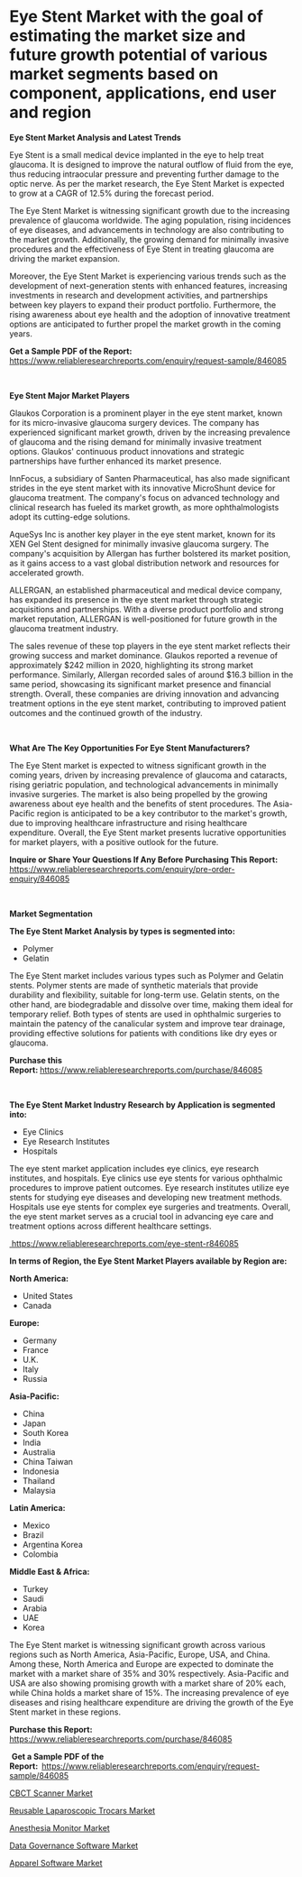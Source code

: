 <p><h1>Eye Stent Market with the goal of estimating the market size and future growth potential of various market segments based on component, applications, end user and region</h1></p><p><strong>Eye Stent Market Analysis and Latest Trends</strong></p>
<p><p>Eye Stent is a small medical device implanted in the eye to help treat glaucoma. It is designed to improve the natural outflow of fluid from the eye, thus reducing intraocular pressure and preventing further damage to the optic nerve. As per the market research, the Eye Stent Market is expected to grow at a CAGR of 12.5% during the forecast period.</p><p>The Eye Stent Market is witnessing significant growth due to the increasing prevalence of glaucoma worldwide. The aging population, rising incidences of eye diseases, and advancements in technology are also contributing to the market growth. Additionally, the growing demand for minimally invasive procedures and the effectiveness of Eye Stent in treating glaucoma are driving the market expansion.</p><p>Moreover, the Eye Stent Market is experiencing various trends such as the development of next-generation stents with enhanced features, increasing investments in research and development activities, and partnerships between key players to expand their product portfolio. Furthermore, the rising awareness about eye health and the adoption of innovative treatment options are anticipated to further propel the market growth in the coming years.</p></p>
<p><strong>Get a Sample PDF of the Report:&nbsp;</strong> <a href="https://www.reliableresearchreports.com/enquiry/request-sample/846085">https://www.reliableresearchreports.com/enquiry/request-sample/846085</a></p>
<p>&nbsp;</p>
<p><strong>Eye Stent Major Market Players</strong></p>
<p><p>Glaukos Corporation is a prominent player in the eye stent market, known for its micro-invasive glaucoma surgery devices. The company has experienced significant market growth, driven by the increasing prevalence of glaucoma and the rising demand for minimally invasive treatment options. Glaukos' continuous product innovations and strategic partnerships have further enhanced its market presence.</p><p>InnFocus, a subsidiary of Santen Pharmaceutical, has also made significant strides in the eye stent market with its innovative MicroShunt device for glaucoma treatment. The company's focus on advanced technology and clinical research has fueled its market growth, as more ophthalmologists adopt its cutting-edge solutions.</p><p>AqueSys Inc is another key player in the eye stent market, known for its XEN Gel Stent designed for minimally invasive glaucoma surgery. The company's acquisition by Allergan has further bolstered its market position, as it gains access to a vast global distribution network and resources for accelerated growth.</p><p>ALLERGAN, an established pharmaceutical and medical device company, has expanded its presence in the eye stent market through strategic acquisitions and partnerships. With a diverse product portfolio and strong market reputation, ALLERGAN is well-positioned for future growth in the glaucoma treatment industry.</p><p>The sales revenue of these top players in the eye stent market reflects their growing success and market dominance. Glaukos reported a revenue of approximately $242 million in 2020, highlighting its strong market performance. Similarly, Allergan recorded sales of around $16.3 billion in the same period, showcasing its significant market presence and financial strength. Overall, these companies are driving innovation and advancing treatment options in the eye stent market, contributing to improved patient outcomes and the continued growth of the industry.</p></p>
<p>&nbsp;</p>
<p><strong>What Are The Key Opportunities For Eye Stent Manufacturers?</strong></p>
<p><p>The Eye Stent market is expected to witness significant growth in the coming years, driven by increasing prevalence of glaucoma and cataracts, rising geriatric population, and technological advancements in minimally invasive surgeries. The market is also being propelled by the growing awareness about eye health and the benefits of stent procedures. The Asia-Pacific region is anticipated to be a key contributor to the market's growth, due to improving healthcare infrastructure and rising healthcare expenditure. Overall, the Eye Stent market presents lucrative opportunities for market players, with a positive outlook for the future.</p></p>
<p><strong>Inquire or Share Your Questions If Any Before Purchasing This Report:</strong> <a href="https://www.reliableresearchreports.com/enquiry/pre-order-enquiry/846085">https://www.reliableresearchreports.com/enquiry/pre-order-enquiry/846085</a></p>
<p>&nbsp;</p>
<p><strong>Market Segmentation</strong></p>
<p><strong>The Eye Stent Market Analysis by types is segmented into:</strong></p>
<p><ul><li>Polymer</li><li>Gelatin</li></ul></p>
<p><p>The Eye Stent market includes various types such as Polymer and Gelatin stents. Polymer stents are made of synthetic materials that provide durability and flexibility, suitable for long-term use. Gelatin stents, on the other hand, are biodegradable and dissolve over time, making them ideal for temporary relief. Both types of stents are used in ophthalmic surgeries to maintain the patency of the canalicular system and improve tear drainage, providing effective solutions for patients with conditions like dry eyes or glaucoma.</p></p>
<p><strong>Purchase this Report:&nbsp;</strong><a href="https://www.reliableresearchreports.com/purchase/846085">https://www.reliableresearchreports.com/purchase/846085</a></p>
<p>&nbsp;</p>
<p><strong>The Eye Stent Market Industry Research by Application is segmented into:</strong></p>
<p><ul><li>Eye Clinics</li><li>Eye Research Institutes</li><li>Hospitals</li></ul></p>
<p><p>The eye stent market application includes eye clinics, eye research institutes, and hospitals. Eye clinics use eye stents for various ophthalmic procedures to improve patient outcomes. Eye research institutes utilize eye stents for studying eye diseases and developing new treatment methods. Hospitals use eye stents for complex eye surgeries and treatments. Overall, the eye stent market serves as a crucial tool in advancing eye care and treatment options across different healthcare settings.</p></p>
<p><a href="https://www.reliableresearchreports.com/eye-stent-r846085">&nbsp;https://www.reliableresearchreports.com/eye-stent-r846085</a></p>
<p><strong>In terms of Region, the Eye Stent Market Players available by Region are:</strong></p>
<p>
    <p> <strong> North America: </strong>
        <ul>
            <li>United States</li>
            <li>Canada</li>
        </ul>
        </p> 
    <p> <strong> Europe: </strong>
        <ul>
            <li>Germany</li>
            <li>France</li>
            <li>U.K.</li>
            <li>Italy</li>
            <li>Russia</li>
        </ul>
        </p> 
    <p> <strong> Asia-Pacific: </strong>
        <ul>
            <li>China</li>
            <li>Japan</li>
            <li>South Korea</li>
            <li>India</li>
            <li>Australia</li>
            <li>China Taiwan</li>
            <li>Indonesia</li>
            <li>Thailand</li>
            <li>Malaysia</li>
        </ul>
        </p> 
    <p> <strong> Latin America: </strong>
        <ul>
            <li>Mexico</li>
            <li>Brazil</li>
            <li>Argentina Korea</li>
            <li>Colombia</li>
        </ul>
        </p> 
    <p> <strong> Middle East & Africa: </strong>
        <ul>
            <li>Turkey</li>
            <li>Saudi</li>
            <li>Arabia</li>
            <li>UAE</li>
            <li>Korea</li>
        </ul>
    </p>
    </p>
<p><p>The Eye Stent market is witnessing significant growth across various regions such as North America, Asia-Pacific, Europe, USA, and China. Among these, North America and Europe are expected to dominate the market with a market share of 35% and 30% respectively. Asia-Pacific and USA are also showing promising growth with a market share of 20% each, while China holds a market share of 15%. The increasing prevalence of eye diseases and rising healthcare expenditure are driving the growth of the Eye Stent market in these regions.</p></p>
<p><strong>Purchase this Report: </strong><a href="https://www.reliableresearchreports.com/purchase/846085">https://www.reliableresearchreports.com/purchase/846085</a></p>
<p>&nbsp;<strong>Get a Sample PDF of the Report:&nbsp;&nbsp;</strong><a href="https://www.reliableresearchreports.com/enquiry/request-sample/846085">https://www.reliableresearchreports.com/enquiry/request-sample/846085</a></p>
<p><strong></strong></p>
<p><p><a href="https://github.com/mauripalmi/Market-Research-Report-List-4/blob/main/cbct-scanner-market.md">CBCT Scanner Market</a></p><p><a href="https://github.com/nicoletavirag/Market-Research-Report-List-4/blob/main/reusable-laparoscopic-trocars-market.md">Reusable Laparoscopic Trocars Market</a></p><p><a href="https://github.com/btwcqfvq34/Market-Research-Report-List-2/blob/main/anesthesia-monitor-market.md">Anesthesia Monitor Market</a></p><p><a href="https://issuu.com/reportprime-2/docs/data-governance-software-market-size-2030.pptx">Data Governance Software Market</a></p><p><a href="https://issuu.com/reportprime-2/docs/apparel-software-market-size-2030.pptx">Apparel Software Market</a></p></p>